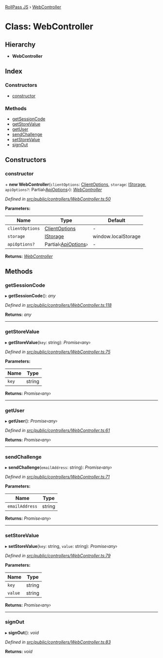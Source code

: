 [RollPass JS](../README.md) › [WebController](webcontroller.md)

# Class: WebController

## Hierarchy

* **WebController**

## Index

### Constructors

* [constructor](webcontroller.md#constructor)

### Methods

* [getSessionCode](webcontroller.md#getsessioncode)
* [getStoreValue](webcontroller.md#getstorevalue)
* [getUser](webcontroller.md#getuser)
* [sendChallenge](webcontroller.md#sendchallenge)
* [setStoreValue](webcontroller.md#setstorevalue)
* [signOut](webcontroller.md#signout)

## Constructors

###  constructor

\+ **new WebController**(`clientOptions`: [ClientOptions](../interfaces/clientoptions.md), `storage`: [IStorage](../interfaces/istorage.md), `apiOptions?`: Partial‹[ApiOptions](../interfaces/apioptions.md)›): *[WebController](webcontroller.md)*

*Defined in [src/public/controllers/WebController.ts:50](https://github.com/RollPass/rollpass-js/blob/7ab3f54/src/public/controllers/WebController.ts#L50)*

**Parameters:**

Name | Type | Default |
------ | ------ | ------ |
`clientOptions` | [ClientOptions](../interfaces/clientoptions.md) | - |
`storage` | [IStorage](../interfaces/istorage.md) |  window.localStorage |
`apiOptions?` | Partial‹[ApiOptions](../interfaces/apioptions.md)› | - |

**Returns:** *[WebController](webcontroller.md)*

## Methods

###  getSessionCode

▸ **getSessionCode**(): *any*

*Defined in [src/public/controllers/WebController.ts:118](https://github.com/RollPass/rollpass-js/blob/7ab3f54/src/public/controllers/WebController.ts#L118)*

**Returns:** *any*

___

###  getStoreValue

▸ **getStoreValue**(`key`: string): *Promise‹any›*

*Defined in [src/public/controllers/WebController.ts:75](https://github.com/RollPass/rollpass-js/blob/7ab3f54/src/public/controllers/WebController.ts#L75)*

**Parameters:**

Name | Type |
------ | ------ |
`key` | string |

**Returns:** *Promise‹any›*

___

###  getUser

▸ **getUser**(): *Promise‹any›*

*Defined in [src/public/controllers/WebController.ts:61](https://github.com/RollPass/rollpass-js/blob/7ab3f54/src/public/controllers/WebController.ts#L61)*

**Returns:** *Promise‹any›*

___

###  sendChallenge

▸ **sendChallenge**(`emailAddress`: string): *Promise‹any›*

*Defined in [src/public/controllers/WebController.ts:71](https://github.com/RollPass/rollpass-js/blob/7ab3f54/src/public/controllers/WebController.ts#L71)*

**Parameters:**

Name | Type |
------ | ------ |
`emailAddress` | string |

**Returns:** *Promise‹any›*

___

###  setStoreValue

▸ **setStoreValue**(`key`: string, `value`: string): *Promise‹any›*

*Defined in [src/public/controllers/WebController.ts:79](https://github.com/RollPass/rollpass-js/blob/7ab3f54/src/public/controllers/WebController.ts#L79)*

**Parameters:**

Name | Type |
------ | ------ |
`key` | string |
`value` | string |

**Returns:** *Promise‹any›*

___

###  signOut

▸ **signOut**(): *void*

*Defined in [src/public/controllers/WebController.ts:83](https://github.com/RollPass/rollpass-js/blob/7ab3f54/src/public/controllers/WebController.ts#L83)*

**Returns:** *void*
